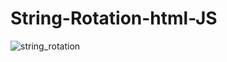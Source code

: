 # String-Rotation-html-JS

![string_rotation](https://user-images.githubusercontent.com/58632626/152147413-7f829c52-9e70-4e04-b937-e361afa9e452.png)
